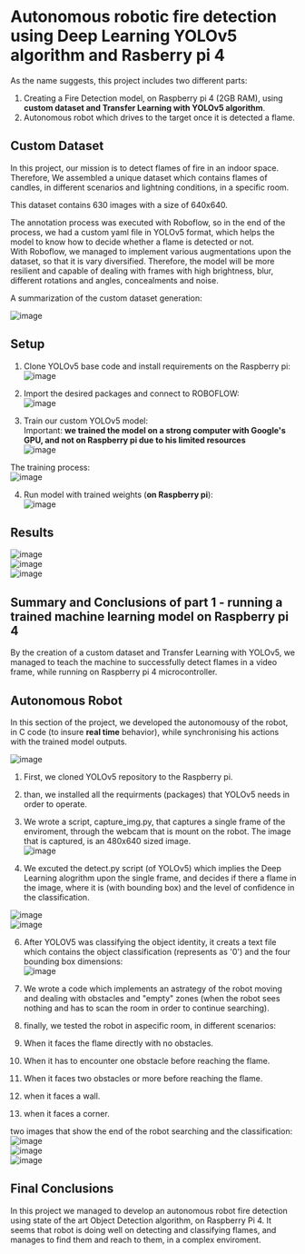 # Autonomous robotic fire detection using Deep Learning YOLOv5 algorithm and Rasberry pi 4

As the name suggests, this project includes two different parts:<br>
1. Creating a Fire Detection model, on Raspberry pi 4 (2GB RAM), using **custom dataset and Transfer Learning with YOLOv5 algorithm**.
2. Autonomous robot which drives to the target once it is detected a flame.<br>


## Custom Dataset

In this project, our mission is to detect flames of fire in an indoor space.
Therefore, We assembled a unique dataset which contains flames of candles, in different scenarios and lightning conditions, in a specific room.

This dataset contains 630 images with a size of 640x640.<br>

The annotation process was executed with Roboflow, so in the end of the process, we had a custom yaml file in YOLOv5 format, which helps the model to know how to decide whether a flame is detected or not.<br>
With Roboflow, we managed to implement various augmentations upon the dataset, so that it is vary diversified.
Therefore, the model will be more resilient and capable of dealing with frames with high brightness, blur, different rotations and angles, concealments and noise.  

A summarization of the custom dataset generation:<br>

![image](https://github.com/AvivShuster/Fire-Detection-Final-Project/assets/121958931/9f9265f0-eddb-4265-bdca-b0fdf124e777)

## Setup

1. Clone YOLOv5 base code and install requirements on the Raspberry pi:<br>
![image](https://user-images.githubusercontent.com/121958931/220930034-1bab3649-2123-40ce-bb31-117c3a29f37b.png)

2. Import the desired packages and connect to ROBOFLOW:<br>
![image](https://user-images.githubusercontent.com/121958931/220946259-a0781378-2e15-425e-a6b9-efd684b4fdde.png)

3. Train our custom YOLOv5 model:<br>
Important: **we trained the model on a strong computer with Google's GPU, and not on Raspberry pi due to his limited resources**<br>
![image](https://github.com/AvivShuster/Fire-Detection-Final-Project/assets/121958931/6bfd1038-81f2-4f1e-9d89-7d92adc1dcb8)

The training process:<br>
![image](https://github.com/AvivShuster/Fire-Detection-Final-Project/assets/121958931/9f56abd9-2401-44c2-a1c6-af85f3352a87)

4. Run model with trained weights (**on Raspberry pi**):<br>
![image](https://github.com/AvivShuster/Fire-Detection-Final-Project/assets/121958931/89351613-3a21-470f-83b5-061b9720e174)

## Results

![image](https://github.com/AvivShuster/Fire-Detection-Final-Project/assets/121958931/ad0ca6f7-3500-4de2-a681-ff7f21e2fed9)<br>
![image](https://github.com/AvivShuster/Fire-Detection-Final-Project/assets/121958931/a084c159-4347-4d00-80aa-425f52565512)<br>
![image](https://github.com/AvivShuster/Fire-Detection-Final-Project/assets/121958931/d16fc493-ef23-430b-8737-895beb1f3614)<br>

## Summary and Conclusions of part 1 - running a trained machine learning model on Raspberry pi 4

By the creation of a custom dataset and Transfer Learning with YOLOv5, we managed to teach the machine to successfully detect flames in a video frame, while running on Raspberry pi 4 microcontroller.


## Autonomous Robot
In this section of the project, we developed the autonomousy of the robot, in C code (to insure **real time** behavior), while synchronising his actions with the trained model outputs.<br>

![image](https://github.com/AvivShuster/Fire-Detection-Final-Project/assets/121958931/b2858d92-37d2-4cc9-b3c9-6c270b8089ec)<br>


1. First, we cloned YOLOv5 repository to the Raspberry pi.
2. than, we installed all the requirments (packages) that YOLOv5 needs in order to operate.
3. We wrote a script, capture_img.py, that captures a single frame of the enviroment, through the webcam that is mount on the robot.
The image that is captured, is an 480x640 sized image.<br>
![image](https://github.com/AvivShuster/Fire-Detection-Final-Project/assets/121958931/6390634f-ca50-4cf0-9c13-24cfc98d2613)<br>

5. We excuted the detect.py script (of YOLOv5) which implies the Deep Learning alogrithm upon the single frame, and decides if there a flame in the image, where it is (with bounding box) and the level of confidence in the classification.

![image](https://github.com/AvivShuster/Fire-Detection-Final-Project/assets/121958931/364e1abb-6647-49eb-a8e3-57bfb51e1f22)<br>
![image](https://github.com/AvivShuster/Fire-Detection-Final-Project/assets/121958931/875f7380-6f1c-4ca0-b3e3-57c5a1d65d4d)

6. After YOLOV5 was classifying the object identity, it creats a text file which contains the object classification (represents as '0') and the four bounding box dimensions:<br>
![image](https://github.com/AvivShuster/Fire-Detection-Final-Project/assets/121958931/b3e0390c-2852-40f2-8782-a1cd804689cd)<br>

7. We wrote a code which implements an astrategy of the robot moving and dealing with obstacles and "empty" zones (when the robot sees nothing and has to scan the room in order to continue searching).

8. finally, we tested the robot in aspecific room, in different scenarios:<br>
  1. When it faces the flame directly with no obstacles.<br>
  2. When it has to encounter one obstacle before reaching the flame.<br>
  3. When it faces two obstacles or more before reaching the flame.<br>
  4. when it faces a wall.<br>
  5. when it faces a corner.<br>

two images that show the end of the robot searching and the classification:<br>
![image](https://github.com/AvivShuster/Fire-Detection-Final-Project/assets/121958931/57e53283-9e12-45ef-91ec-92c660ebfe13)<br>
![image](https://github.com/AvivShuster/Fire-Detection-Final-Project/assets/121958931/775c11f9-015f-4b39-9030-48c3233ed4fd)<br>
![image](https://github.com/AvivShuster/Fire-Detection-Final-Project/assets/121958931/c2c2cde2-2b3e-4ad5-8a7c-d80d32b4c93c)

## Final Conclusions

In this project we managed to develop an autonomous robot fire detection using state of the art Object Detection algorithm, on Raspberry Pi 4.
It seems that robot is doing well on detecting and classifying flames, and manages to find them and reach to them, in a complex enviroment.
